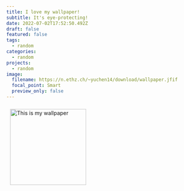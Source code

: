 ```yaml
---
title: I love my wallpaper!
subtitle: It's eye-protecting!
date: 2022-07-02T17:52:50.492Z
draft: false
featured: false
tags:
  - random
categories:
  - random
projects:
  - random
image:
  filename: https://n.ethz.ch/~yuchen14/download/wallpaper.jfif
  focal_point: Smart
  preview_only: false
---
```

<img src="https://n.ethz.ch/~yuchen14/download/wallpaper.jfif"
       alt="This is my wallpaper"
       width="200"
       style="float: left; margin: 10px;" />